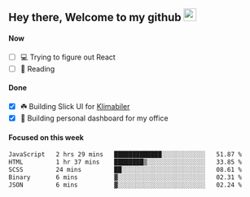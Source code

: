 ## Hey there, Welcome to my github <img src="https://media.giphy.com/media/hvRJCLFzcasrR4ia7z/giphy.gif" width="25px">

#### Now
- [ ] 💻 Trying to figure out React
- [ ] 📕 Reading

#### Done
- [x] ☘️ Building Slick UI for [Klimabiler](https://klimabiler.dk)
- [x] 🚀 Building personal dashboard for my office
 
 #### Focused on this week
<!--START_SECTION:waka-->

```txt
JavaScript   2 hrs 29 mins   █████████████░░░░░░░░░░░░   51.87 %
HTML         1 hr 37 mins    ████████▒░░░░░░░░░░░░░░░░   33.85 %
SCSS         24 mins         ██░░░░░░░░░░░░░░░░░░░░░░░   08.61 %
Binary       6 mins          ▓░░░░░░░░░░░░░░░░░░░░░░░░   02.31 %
JSON         6 mins          ▓░░░░░░░░░░░░░░░░░░░░░░░░   02.24 %
```

<!--END_SECTION:waka-->

